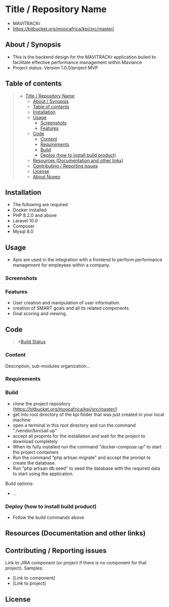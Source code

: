 
# Title / Repository Name
* MAVITRACKr
* https://bitbucket.org/moocafrica/kpi/src/master/
## About / Synopsis

* This is the backend design for the MAVITRACKr application builed to facilitate effective performance management within Maviance
* Project status: Version 1.0.0/project MVP
## Table of contents

> * [Title / Repository Name](#title--repository-name)
>   * [About / Synopsis](#about--synopsis)
>   * [Table of contents](#table-of-contents)
>   * [Installation](#installation)
>   * [Usage](#usage)
>     * [Screenshots](#screenshots)
>     * [Features](#features)
>   * [Code](#code)
>     * [Content](#content)
>     * [Requirements](#requirements)
>     * [Build](#build)
>     * [Deploy (how to install build product)](#deploy-how-to-install-build-product)
>   * [Resources (Documentation and other links)](#resources-documentation-and-other-links)
>   * [Contributing / Reporting issues](#contributing--reporting-issues)
>   * [License](#license)
>   * [About Nuxeo](#about-nuxeo)

## Installation

* The following are required
* Docker installed
* PHP 8.2.0 and above
* Laravel 10.0
* Composer
* Mysql 8.0
## Usage
* Apis are used in the integration with a frontend to perform performance management for empleyees within a company.
### Screenshots

### Features
* User creation and manipulation of user information.
* creation of SMART  goals and all its related components.
* Goal scoring and viewing.
## Code

> *[Build Status](https://bitbucket.org/moocafrica/kpi/src/master/)

### Content

Description, sub-modules organization...

### Requirements


### Build
* clone the project repository (https://bitbucket.org/moocafrica/kpi/src/master/)
* get into root directory of the kpi folder that was just created in your local machine
* open a terminal in this root directory and run the command "./vendor/bin/sail up"
* accept all propmts for the installation and wait for the project to download completely 
* When its fully installed run the command "docker-compose up" to start the project containers
* Run the command "php artisan migrate"  and accept the prompt to create the database.
* Run "php artisan db:seed" to seed the database with the required data to start using the application.



Build options:

* ...

### Deploy (how to install build product)

* Follow the build commands above

## Resources (Documentation and other links)

## Contributing / Reporting issues

Link to JIRA component (or project if there is no component for that project). Samples:

* [Link to component]
* [Link to project]

## License


